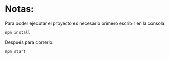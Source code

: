 # Notas:

Para poder ejecutar el proyecto es necesario primero escribir en la consola:

```
npm install
```

Después para correrlo:

```
npm start
```